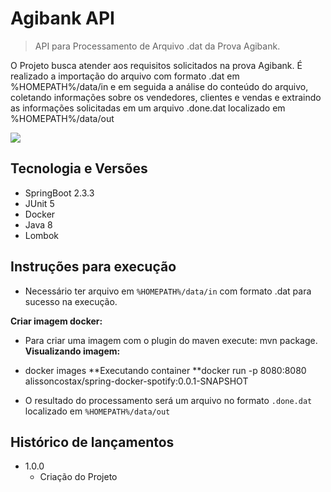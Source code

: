 # Agibank API
> API para Processamento de Arquivo .dat da Prova Agibank.

O Projeto busca atender aos requisitos solicitados na prova Agibank.
É realizado a importação do arquivo com formato .dat em %HOMEPATH%/data/in e em seguida a análise do conteúdo do arquivo, 
coletando informações sobre os vendedores, clientes e vendas e extraindo as informações solicitadas em um arquivo .done.dat 
localizado em %HOMEPATH%/data/out

![](../header.png)

## Tecnologia e Versões

* SpringBoot 2.3.3
* JUnit 5
* Docker
* Java 8
* Lombok

## Instruções para execução

* Necessário ter arquivo em <code>%HOMEPATH%/data/in</code> com formato .dat para sucesso na execução.

**Criar imagem docker:**
* Para criar uma imagem com o plugin do maven execute: mvn package.
**Visualizando imagem:**
* docker images
**Executando container
**docker run -p 8080:8080 alissoncostax/spring-docker-spotify:0.0.1-SNAPSHOT

* O resultado do processamento será um arquivo no formato <code>.done.dat</code> localizado em <code>%HOMEPATH%/data/out</code> 

## Histórico de lançamentos

* 1.0.0
    * Criação do Projeto
